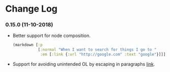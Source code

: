 # Change Log

### 0.15.0 (11-10-2018)

* Better support for node composition.

    ```clojure
    (markdown [:p 
               [:normal "When I want to search for things I go to "
                :em [:link {:url "http://google.com" :text "google"}]]])
    ```

* Support for avoiding unintended OL by escaping in paragraphs [link](https://github.com/markwoodhall/marge/pull/2).
